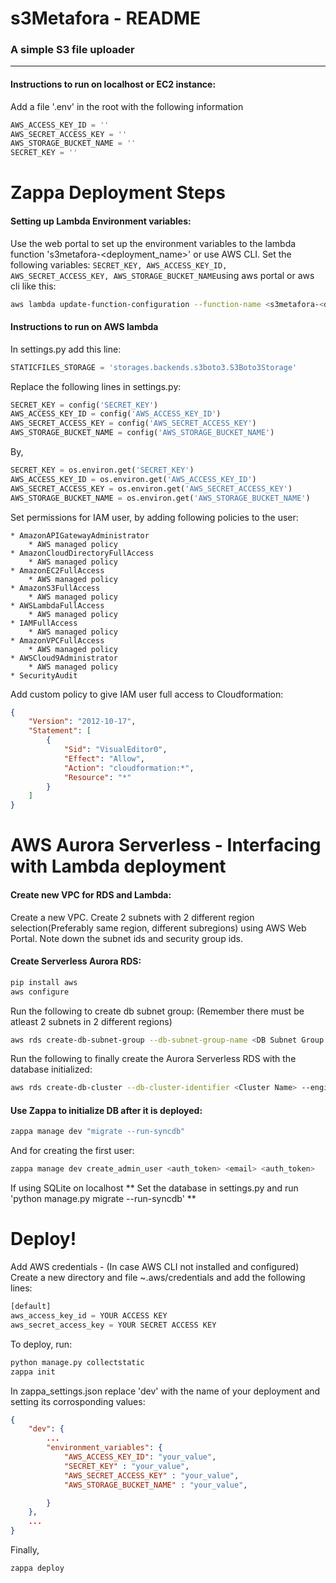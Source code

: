 # s3Metafora - README
### A simple S3 file uploader
---
#### Instructions to run on localhost or EC2 instance:

Add a file '.env' in the root with the following information
```python
AWS_ACCESS_KEY_ID = ''
AWS_SECRET_ACCESS_KEY = ''
AWS_STORAGE_BUCKET_NAME = ''
SECRET_KEY = ''
```
# Zappa Deployment Steps

#### Setting up Lambda Environment variables:
Use the web portal to set up the environment variables to the lambda function 's3metafora-<deployment_name>' or use AWS CLI.
Set the following variables: `SECRET_KEY, AWS_ACCESS_KEY_ID, AWS_SECRET_ACCESS_KEY, AWS_STORAGE_BUCKET_NAME`using aws portal or aws cli like this:
```sh
aws lambda update-function-configuration --function-name <s3metafora-<deployment_name>> --environment Variables={KeyName1=string,KeyName2=string}
``` 


#### Instructions to run on AWS lambda

In settings.py add this line:
```python
STATICFILES_STORAGE = 'storages.backends.s3boto3.S3Boto3Storage'
```
Replace the following lines in settings.py:
```python
SECRET_KEY = config('SECRET_KEY')
AWS_ACCESS_KEY_ID = config('AWS_ACCESS_KEY_ID')
AWS_SECRET_ACCESS_KEY = config('AWS_SECRET_ACCESS_KEY')
AWS_STORAGE_BUCKET_NAME = config('AWS_STORAGE_BUCKET_NAME')
```

By,
```python
SECRET_KEY = os.environ.get('SECRET_KEY')
AWS_ACCESS_KEY_ID = os.environ.get('AWS_ACCESS_KEY_ID')
AWS_SECRET_ACCESS_KEY = os.environ.get('AWS_SECRET_ACCESS_KEY')
AWS_STORAGE_BUCKET_NAME = os.environ.get('AWS_STORAGE_BUCKET_NAME')
```
Set permissions for IAM user, by adding following policies to the user:

```
* AmazonAPIGatewayAdministrator
    * AWS managed policy
* AmazonCloudDirectoryFullAccess
    * AWS managed policy
* AmazonEC2FullAccess
    * AWS managed policy
* AmazonS3FullAccess
    * AWS managed policy
* AWSLambdaFullAccess
    * AWS managed policy
* IAMFullAccess
    * AWS managed policy
* AmazonVPCFullAccess
    * AWS managed policy
* AWSCloud9Administrator
    * AWS managed policy
* SecurityAudit
```
Add custom policy to give IAM user full access to Cloudformation:
```json
{
    "Version": "2012-10-17",
    "Statement": [
        {
            "Sid": "VisualEditor0",
            "Effect": "Allow",
            "Action": "cloudformation:*",
            "Resource": "*"
        }
    ]
}
```

# AWS Aurora Serverless - Interfacing with Lambda deployment

#### Create new VPC for RDS and Lambda:

Create a new VPC. Create 2 subnets with 2 different region selection(Preferably same region, different subregions) using AWS Web Portal. Note down the subnet ids and security group ids.

#### Create Serverless Aurora RDS:

```sh
pip install aws
aws configure
```

Run the following to create db subnet group: (Remember there must be atleast 2 subnets in 2 different regions)
```sh
aws rds create-db-subnet-group --db-subnet-group-name <DB Subnet Group Name> --db-subnet-group-description <Subnet Group Description> --subnet-ids <Subnet Id 1> <Subnet Id 2>..
```
Run the following to finally create the Aurora Serverless RDS with the database initialized:
```sh
aws rds create-db-cluster --db-cluster-identifier <Cluster Name> --engine aurora --engine-version 5.6.10a --engine-mode serverless --scaling-configuration MinCapacity=4,MaxCapacity=8,SecondsUntilAutoPause=1000,AutoPause=true --master-username <Username> --master-user-password <Password> --database-name <DB name> --db-subnet-group-name <DB Subnet Group Name> --vpc-security-group-ids <Security Group ID>
```
#### Use Zappa to initialize DB after it is deployed:
```sh
zappa manage dev "migrate --run-syncdb"
```
And for creating the first user:
```sh
zappa manage dev create_admin_user <auth_token> <email> <auth_token>
```
If using SQLite on localhost
** Set the database in settings.py and run 'python manage.py migrate --run-syncdb' **

# Deploy!

Add AWS credentials - (In case AWS CLI not installed and configured)
Create a new directory and file ~.aws/credentials and add the following lines:
```python
[default]
aws_access_key_id = YOUR ACCESS KEY
aws_secret_access_key = YOUR SECRET ACCESS KEY
```
To deploy, run:  
```sh
python manage.py collectstatic
zappa init
```
In zappa_settings.json replace 'dev' with the name of your deployment and setting its corrosponding values:

```json
{
    "dev": {
        ...
        "environment_variables": {
            "AWS_ACCESS_KEY_ID": "your_value",
            "SECRET_KEY" : "your_value",
            "AWS_SECRET_ACCESS_KEY" : "your_value",
            "AWS_STORAGE_BUCKET_NAME" : "your_value",

        }
    },
    ...
}
```

Finally,
```sh
zappa deploy
```